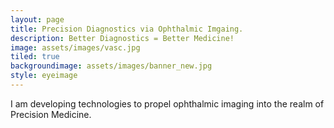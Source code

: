 ```yaml
---
layout: page
title: Precision Diagnostics via Ophthalmic Imgaing.
description: Better Diagnostics = Better Medicine! 
image: assets/images/vasc.jpg
tiled: true
backgroundimage: assets/images/banner_new.jpg
style: eyeimage
---
```


I am developing technologies to propel ophthalmic imaging into the realm 
of Precision Medicine. 





